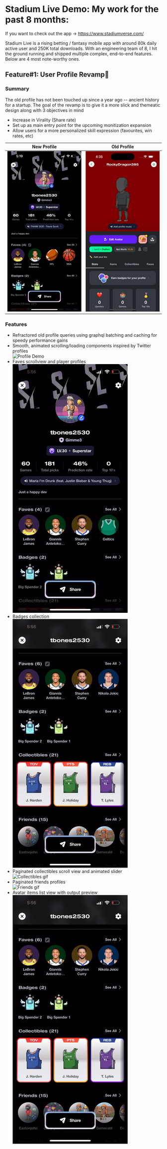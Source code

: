 # Stadium Live Demo: My work for the past 8 months:

If you want to check out the app -> https://www.stadiumverse.com/

Stadium Live is a rising betting / fantasy mobile app with around 80k daily active user and 250K total downloads. With an engineering team of 8,
I hit the ground running and shipped multiple complex, end-to-end features. Below are 4 most note-worthy ones.

## Feature#1: User Profile Revamp📱

### Summary
The old profile has not been touched up since a year ago -- ancient history for a startup. The goal of the revamp is to give it a more slick and themeatic design along with 3 objectives in mind
  - Increase in Virality (Share rate)
  - Set up as main entry point for the upcoming monitization expansion
  - Allow users for a more personalized skill expression (favourites, win rates, etc)

New Profile             |  Old Profile
:-------------------------:|:-------------------------:
![](Profiles/profile_new.png)  |  ![](Profiles/profile_old.png)


### Features
<ul>
  <li>Refractored old profile queries using graphql batching and caching for speedy performance gains <br>
  </li>
  <li>Smooth, animated scrolling/loading components inspired by Twitter profiles <br>
    <img src="Profiles/intro.gif" alt="Profile Demo">
  </li>
  <li>Faves scrollview and player profiles <br>
    <img src="Profiles/faves.gif" alt="Faves gif">
  </li>
  <li>Badges collection <br>
    <img src="Profiles/badges.gif" alt="Badges gif">
  </li>
  <li>Paginated collectibles scroll view and animated slider <br>
    <img src="Profiles/collectibles.gif" alt="Collectibles gif">
  </li>
  <li>Paginated friends profiles <br>
    <img src="Profiles/friends.gif" alt="Friends gif">
  </li>
  <li>Avatar items list view with output preview <br>
    <img src="Profiles/badges.gif" alt="Items gif">
  </li>
</ul>

